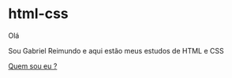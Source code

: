 # html-css
Olá

 Sou Gabriel Reimundo e aqui estão meus estudos de HTML e CSS

 <a href="https://gabrielreimundo.github.io/html-css/exercicios/ex10%20desafio%201/">Quem sou eu ?</a>